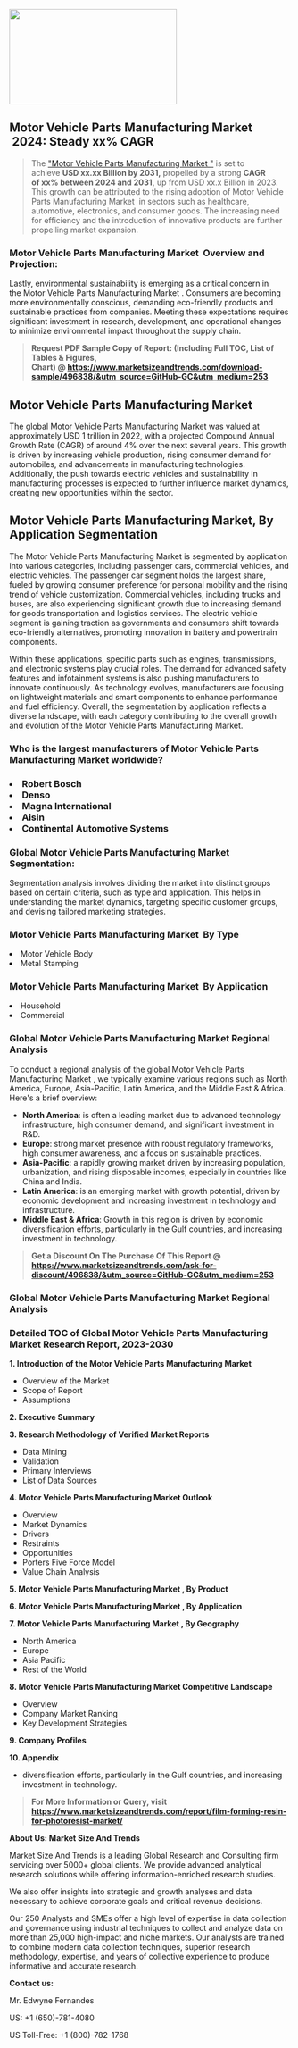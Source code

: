 <p><img class="alignnone size-medium wp-image-20088" src="https://ffe5etoiles.com/wp-content/uploads/2024/12/MST1-300x171.png" alt="" width="300" height="171" /></p><h2 id="ember46" class="ember-view reader-text-block__heading-2">Motor Vehicle Parts Manufacturing Market &nbsp;2024: Steady&nbsp;xx% CAGR</h2><blockquote id="ember47" class="ember-view reader-text-block__blockquote">The&nbsp;<a class="app-aware-link " href="https://www.marketsizeandtrends.com/download-sample/496838/&utm_source=GitHub-GC&utm_medium=253" target="_blank" data-test-app-aware-link="">"Motor Vehicle Parts Manufacturing Market "</a>&nbsp;is set to achieve&nbsp;<strong>USD&nbsp;xx.xx&nbsp;Billion by 2031,</strong>&nbsp;propelled by a strong&nbsp;<strong>CAGR of&nbsp;xx% between 2024 and 2031,</strong>&nbsp;up from USD xx.x Billion in 2023. This growth can be attributed to the rising adoption of&nbsp;Motor Vehicle Parts Manufacturing Market &nbsp;in sectors such as healthcare, automotive, electronics, and consumer goods. The increasing need for efficiency and the introduction of innovative products are further propelling market expansion.</blockquote><h3 id="ember48" class="ember-view reader-text-block__heading-3">Motor Vehicle Parts Manufacturing Market &nbsp;Overview and Projection:</h3><p id="ember49" class="ember-view reader-text-block__paragraph">Lastly, environmental sustainability is emerging as a critical concern in the&nbsp;Motor Vehicle Parts Manufacturing Market . Consumers are becoming more environmentally conscious, demanding eco-friendly products and sustainable practices from companies. Meeting these expectations requires significant investment in research, development, and operational changes to minimize environmental impact throughout the supply chain.</p><blockquote id="ember50" class="ember-view reader-text-block__blockquote"><strong>Request PDF Sample Copy of Report: (Including Full TOC, List of Tables &amp; Figures, Chart)&nbsp;@&nbsp;<strong><a href="https://www.marketsizeandtrends.com/download-sample/496838/&utm_source=GitHub-GC&utm_medium=253" target="_blank">https://www.marketsizeandtrends.com/download-sample/496838/&utm_source=GitHub-GC&utm_medium=253</a></strong></strong></blockquote><h3 class=""> <h2>Motor Vehicle Parts Manufacturing Market</h2><p>The global Motor Vehicle Parts Manufacturing Market was valued at approximately USD 1 trillion in 2022, with a projected Compound Annual Growth Rate (CAGR) of around 4% over the next several years. This growth is driven by increasing vehicle production, rising consumer demand for automobiles, and advancements in manufacturing technologies. Additionally, the push towards electric vehicles and sustainability in manufacturing processes is expected to further influence market dynamics, creating new opportunities within the sector.</p><h2>Motor Vehicle Parts Manufacturing Market, By Application Segmentation</h2><p>The Motor Vehicle Parts Manufacturing Market is segmented by application into various categories, including passenger cars, commercial vehicles, and electric vehicles. The passenger car segment holds the largest share, fueled by growing consumer preference for personal mobility and the rising trend of vehicle customization. Commercial vehicles, including trucks and buses, are also experiencing significant growth due to increasing demand for goods transportation and logistics services. The electric vehicle segment is gaining traction as governments and consumers shift towards eco-friendly alternatives, promoting innovation in battery and powertrain components.</p><p>Within these applications, specific parts such as engines, transmissions, and electronic systems play crucial roles. The demand for advanced safety features and infotainment systems is also pushing manufacturers to innovate continuously. As technology evolves, manufacturers are focusing on lightweight materials and smart components to enhance performance and fuel efficiency. Overall, the segmentation by application reflects a diverse landscape, with each category contributing to the overall growth and evolution of the Motor Vehicle Parts Manufacturing Market.</p></h3><h3 id="" class="">Who is the largest manufacturers of&nbsp;Motor Vehicle Parts Manufacturing Market worldwide?</h3><h3 class=""></Li><Li>Robert Bosch</Li><Li> Denso</Li><Li> Magna International</Li><Li> Aisin</Li><Li> Continental Automotive Systems</h3><h3 id="ember53" class="ember-view reader-text-block__heading-3">Global&nbsp;Motor Vehicle Parts Manufacturing Market Segmentation:</h3><p id="ember54" class="ember-view reader-text-block__paragraph">Segmentation analysis involves dividing the market into distinct groups based on certain criteria, such as type and application. This helps in understanding the market dynamics, targeting specific customer groups, and devising tailored marketing strategies.</p><h3 id="" class="">Motor Vehicle Parts Manufacturing Market &nbsp;By Type</h3><p></Li><Li>Motor Vehicle Body</Li><Li> Metal Stamping</p><h3 id="" class="">Motor Vehicle Parts Manufacturing Market &nbsp;By Application</h3><p class=""></Li><Li>Household</Li><Li> Commercial</p><h3 id="ember62" class="ember-view reader-text-block__heading-3">Global Motor Vehicle Parts Manufacturing Market Regional Analysis</h3><p id="ember63" class="ember-view reader-text-block__paragraph">To conduct a regional analysis of the global Motor Vehicle Parts Manufacturing Market , we typically examine various regions such as North America, Europe, Asia-Pacific, Latin America, and the Middle East &amp; Africa. Here's a brief overview:</p><ul><li><strong>North America</strong>: is often a leading market due to advanced technology infrastructure, high consumer demand, and significant investment in R&amp;D.</li><li><strong>Europe</strong>: strong market presence with robust regulatory frameworks, high consumer awareness, and a focus on sustainable practices.</li><li><strong>Asia-Pacific</strong>: a rapidly growing market driven by increasing population, urbanization, and rising disposable incomes, especially in countries like China and India.</li><li><strong>Latin America</strong>: is an emerging market with growth potential, driven by economic development and increasing investment in technology and infrastructure.</li><li><strong>Middle East &amp; Africa</strong>: Growth in this region is driven by economic diversification efforts, particularly in the Gulf countries, and increasing investment in technology.</li></ul><blockquote id="ember61" class="ember-view reader-text-block__blockquote"><strong>Get a Discount On The Purchase Of This Report @ <strong><a href="https://html-cleaner.com/" target="">https://www.marketsizeandtrends.com/ask-for-discount/496838/&utm_source=GitHub-GC&utm_medium=253</a></strong></strong></blockquote><h3 id="ember62" class="ember-view reader-text-block__heading-3">Global Motor Vehicle Parts Manufacturing Market Regional Analysis</h3><h3 id="" class="">Detailed TOC of Global Motor Vehicle Parts Manufacturing Market Research Report, 2023-2030</h3><p id="" class=""><strong>1. Introduction of the Motor Vehicle Parts Manufacturing Market </strong></p><ul><li>Overview of the Market</li><li>Scope of Report</li><li>Assumptions</li></ul><p id="" class=""><strong>2. Executive Summary</strong></p><p id="" class=""><strong>3. Research Methodology of Verified Market Reports</strong></p><ul><li>Data Mining</li><li>Validation</li><li>Primary Interviews</li><li>List of Data Sources</li></ul><p id="" class=""><strong>4. Motor Vehicle Parts Manufacturing Market Outlook</strong></p><ul><li>Overview</li><li>Market Dynamics</li><li>Drivers</li><li>Restraints</li><li>Opportunities</li><li>Porters Five Force Model</li><li>Value Chain Analysis</li></ul><p id="" class=""><strong>5. Motor Vehicle Parts Manufacturing Market , By Product</strong></p><p id="" class=""><strong>6. Motor Vehicle Parts Manufacturing Market , By Application</strong></p><p id="" class=""><strong>7. Motor Vehicle Parts Manufacturing Market , By Geography</strong></p><ul><li>North America</li><li>Europe</li><li>Asia Pacific</li><li>Rest of the World</li></ul><p id="" class=""><strong>8. Motor Vehicle Parts Manufacturing Market Competitive Landscape</strong></p><ul><li>Overview</li><li>Company Market Ranking</li><li>Key Development Strategies</li></ul><p id="" class=""><strong>9. Company Profiles</strong></p><p id="" class=""><strong>10. Appendix</strong></p><ul><li>diversification efforts, particularly in the Gulf countries, and increasing investment in technology.</li></ul><blockquote id="ember65" class="ember-view reader-text-block__blockquote"><strong>For More Information or Query, visit <strong><strong><a href="https://html-cleaner.com/" target="">https://www.marketsizeandtrends.com/report/film-forming-resin-for-photoresist-market/</a></strong></strong></strong></blockquote><p id="" class=""><strong>About Us: Market Size And Trends</strong></p><p id="" class="">Market Size And Trends is a leading Global Research and Consulting firm servicing over 5000+ global clients. We provide advanced analytical research solutions while offering information-enriched research studies.</p><p id="" class="">We also offer insights into strategic and growth analyses and data necessary to achieve corporate goals and critical revenue decisions.</p><p id="" class="">Our 250 Analysts and SMEs offer a high level of expertise in data collection and governance using industrial techniques to collect and analyze data on more than 25,000 high-impact and niche markets. Our analysts are trained to combine modern data collection techniques, superior research methodology, expertise, and years of collective experience to produce informative and accurate research.</p><p id="" class=""><strong>Contact us:</strong></p><p id="" class="">Mr. Edwyne Fernandes</p><p id="" class="">US: +1 (650)-781-4080</p><p id="" class="">US Toll-Free: +1 (800)-782-1768</p>
